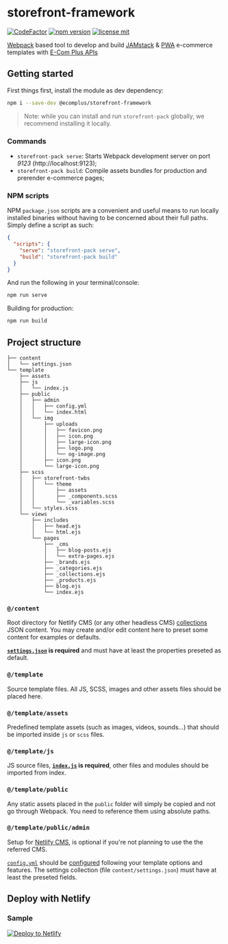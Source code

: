 # storefront-framework


[![CodeFactor](https://www.codefactor.io/repository/github/ecomclub/storefront-framework/badge)](https://www.codefactor.io/repository/github/ecomclub/storefront-framework)
[![npm version](https://img.shields.io/npm/v/@ecomplus/storefront-framework.svg)](https://www.npmjs.org/@ecomplus/storefront-framework)
[![license mit](https://img.shields.io/badge/License-MIT-yellow.svg)](https://opensource.org/licenses/MIT)

[Webpack](https://webpack.js.org/) based
tool to develop and build
[JAMstack](https://jamstack.org/) &
[PWA](https://developers.google.com/web/progressive-web-apps/)
e-commerce templates with
[E-Com Plus APIs](https://developers.e-com.plus/docs/reference/)

## Getting started

First things first, install the module as dev dependency:

```bash
npm i --save-dev @ecomplus/storefront-framework
```

> Note: while you can install and run `storefront-pack` globally,
we recommend installing it locally.

### Commands

- `storefront-pack serve`:
Starts Webpack development server on port _9123_ (http://localhost:9123);
- `storefront-pack build`:
Compile assets bundles for production and prerender e-commerce pages;

### NPM scripts

NPM `package.json` scripts are a convenient and useful means to run
locally installed binaries without having to be concerned
about their full paths. Simply define a script as such:

```json
{
  "scripts": {
    "serve": "storefront-pack serve",
    "build": "storefront-pack build"
  }
}
```

And run the following in your terminal/console:

```bash
npm run serve
```

Building for production:

```bash
npm run build
```

## Project structure

```
├── content
│   └── settings.json
└── template
    ├── assets
    ├── js
    │   └── index.js
    ├── public
    │   ├── admin
    │   │   ├── config.yml
    │   │   └── index.html
    │   └── img
    │       ├── uploads
    │       │   ├── favicon.png
    │       │   ├── icon.png
    │       │   ├── large-icon.png
    │       │   ├── logo.png
    │       │   └── og-image.png
    │       ├── icon.png
    │       └── large-icon.png
    ├── scss
    │   ├── storefront-twbs
    │   │   └── theme
    │   │       ├── assets
    │   │       ├── _components.scss
    │   │       └── _variables.scss
    │   └── styles.scss
    └── views
        ├── includes
        │   ├── head.ejs
        │   └── html.ejs
        └── pages
            ├── _cms
            │   ├── blog-posts.ejs
            │   └── extra-pages.ejs
            ├── _brands.ejs
            ├── _categories.ejs
            ├── _collections.ejs
            ├── _products.ejs
            ├── blog.ejs
            └── index.ejs
```

### `@/content`

Root directory for Netlify CMS (or any other headless CMS)
[collections](https://www.netlifycms.org/docs/add-to-your-site/#collections)
JSON content.
You may create and/or edit content here to preset
some content for examples or defaults.

**[`settings.json`](https://github.com/ecomclub/storefront-framework/blob/master/content/settings.json)
is required** and must have at least the
properties preseted as default.

### `@/template`

Source template files.
All JS, SCSS, images and other assets files should be placed here.

### `@/template/assets`

Predefined template assets (such as images, videos, sounds...)
that should be imported inside `js` or `scss` files.

### `@/template/js`

JS source files,
**[`index.js`](https://github.com/ecomclub/storefront-framework/blob/master/template/js/index.js)
is required**,
other files and modules should be imported from index.

### `@/template/public`

Any static assets placed in the `public`
folder will simply be copied and not go through Webpack.
You need to reference them using absolute paths.

### `@/template/public/admin`

Setup for [Netlify CMS](https://www.netlifycms.org/),
is optional if you're not planning to use the the referred CMS.

[`config.yml`](https://github.com/ecomclub/storefront-framework/blob/master/template/public/admin/config.yml)
should be
[configured](https://www.netlifycms.org/docs/add-to-your-site/#configuration)
following your template options and features.
The settings collection (file `content/settings.json`)
must have at least the preseted fields.

## Deploy with Netlify

### Sample

[![Deploy to Netlify](https://www.netlify.com/img/deploy/button.svg)](https://app.netlify.com/start/deploy?stack=cms&repository=https://github.com/ecomclub/storefront-boilerplate)
